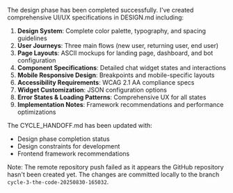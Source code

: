 The design phase has been completed successfully. I've created comprehensive UI/UX specifications in DESIGN.md including:

1. **Design System**: Complete color palette, typography, and spacing guidelines
2. **User Journeys**: Three main flows (new user, returning user, end user)
3. **Page Layouts**: ASCII mockups for landing page, dashboard, and bot configuration
4. **Component Specifications**: Detailed chat widget states and interactions
5. **Mobile Responsive Design**: Breakpoints and mobile-specific layouts
6. **Accessibility Requirements**: WCAG 2.1 AA compliance specs
7. **Widget Customization**: JSON configuration options
8. **Error States & Loading Patterns**: Comprehensive UX for all states
9. **Implementation Notes**: Framework recommendations and performance optimizations

The CYCLE_HANDOFF.md has been updated with:
- Design phase completion status
- Design constraints for development
- Frontend framework recommendations

Note: The remote repository push failed as it appears the GitHub repository hasn't been created yet. The changes are committed locally to the branch `cycle-3-the-code-20250830-165032`.
